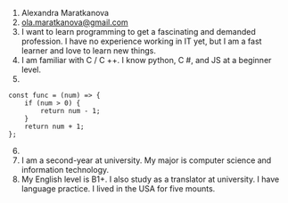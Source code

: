 1. Alexandra Maratkanova    
2. ola.maratkanova@gmail.com
3. I want to learn programming to get a fascinating and demanded profession. I have no experience working in IT yet, but I am a fast learner and love to learn new things.
4. I am familiar with C / C ++. I know python, C #, and JS at a beginner level.
5.
```
const func = (num) => {
 	if (num > 0) { 
		return num - 1; 
	} 
	return num + 1; 
}; 
```
6.  
7. I am a second-year at university. My major is computer science and information technology.
8. My English level is B1+. I also study as a translator at university. I have language practice. I lived in the USA for five mounts.
